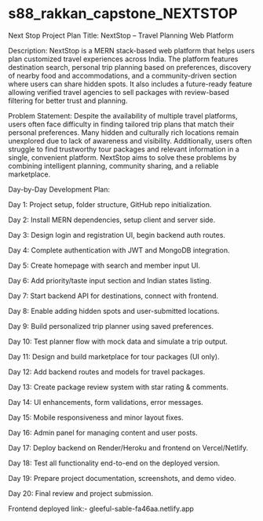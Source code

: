 # s88_rakkan_capstone_NEXTSTOP
Next Stop Project Plan
Title: NextStop – Travel Planning Web Platform

Description: NextStop is a MERN stack-based web platform that helps users plan customized travel experiences across India. The platform features destination search, personal trip planning based on preferences, discovery of nearby food and accommodations, and a community-driven section where users can share hidden spots. It also includes a future-ready feature allowing verified travel agencies to sell packages with review-based filtering for better trust and planning.

Problem Statement: Despite the availability of multiple travel platforms, users often face difficulty in finding tailored trip plans that match their personal preferences. Many hidden and culturally rich locations remain unexplored due to lack of awareness and visibility. Additionally, users often struggle to find trustworthy tour packages and relevant information in a single, convenient platform. NextStop aims to solve these problems by combining intelligent planning, community sharing, and a reliable marketplace.

Day-by-Day Development Plan:

Day 1: Project setup, folder structure, GitHub repo initialization.

Day 2: Install MERN dependencies, setup client and server side.

Day 3: Design login and registration UI, begin backend auth routes.

Day 4: Complete authentication with JWT and MongoDB integration.

Day 5: Create homepage with search and member input UI.

Day 6: Add priority/taste input section and Indian states listing.

Day 7: Start backend API for destinations, connect with frontend.

Day 8: Enable adding hidden spots and user-submitted locations.

Day 9: Build personalized trip planner using saved preferences.

Day 10: Test planner flow with mock data and simulate a trip output.

Day 11: Design and build marketplace for tour packages (UI only).

Day 12: Add backend routes and models for travel packages.

Day 13: Create package review system with star rating & comments.

Day 14: UI enhancements, form validations, error messages.

Day 15: Mobile responsiveness and minor layout fixes.

Day 16: Admin panel for managing content and user posts.

Day 17: Deploy backend on Render/Heroku and frontend on Vercel/Netlify.

Day 18: Test all functionality end-to-end on the deployed version.

Day 19: Prepare project documentation, screenshots, and demo video.

Day 20: Final review and project submission.


Frontend deployed link:-  gleeful-sable-fa46aa.netlify.app